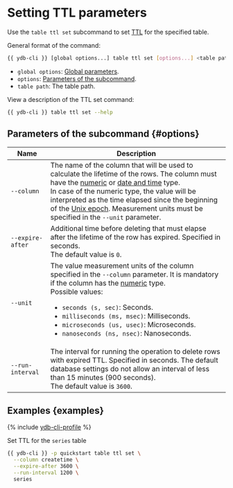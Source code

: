 # Setting TTL parameters

Use the `table ttl set` subcommand to set [TTL](../../concepts/ttl.md) for the specified table.

General format of the command:

```bash
{{ ydb-cli }} [global options...] table ttl set [options...] <table path>
```

* `global options`: [Global parameters](commands/global-options.md).
* `options`: [Parameters of the subcommand](#options).
* `table path`: The table path.

View a description of the TTL set command:

```bash
{{ ydb-cli }} table ttl set --help
```

## Parameters of the subcommand {#options}

| Name | Description |
---|---
| `--column` | The name of the column that will be used to calculate the lifetime of the rows. The column must have the [numeric](../../yql/reference/types/primitive.md#numeric) or [date and time](../../yql/reference/types/primitive.md#datetime) type.<br>In case of the numeric type, the value will be interpreted as the time elapsed since the beginning of the [Unix epoch](https://en.wikipedia.org/wiki/Unix_time). Measurement units must be specified in the `--unit` parameter. |
| `--expire-after` | Additional time before deleting that must elapse after the lifetime of the row has expired. Specified in seconds.<br>The default value is `0`. |
| `--unit` | The value measurement units of the column specified in the `--column` parameter. It is mandatory if the column has the [numeric](../../yql/reference/types/primitive.md#numeric) type.<br>Possible values:<ul><li>`seconds (s, sec)`: Seconds.</li><li>`milliseconds (ms, msec)`: Milliseconds.</li><li>`microseconds (us, usec)`: Microseconds.</li><li>`nanoseconds (ns, nsec)`: Nanoseconds.</li></ul> |
| `--run-interval` | The interval for running the operation to delete rows with expired TTL. Specified in seconds. The default database settings do not allow an interval of less than 15 minutes (900 seconds).<br>The default value is `3600`. |

## Examples {examples}

{% include [ydb-cli-profile](../../_includes/ydb-cli-profile.md) %}

Set TTL for the `series` table

```bash
{{ ydb-cli }} -p quickstart table ttl set \
  --column createtime \
  --expire-after 3600 \
  --run-interval 1200 \
  series
```
